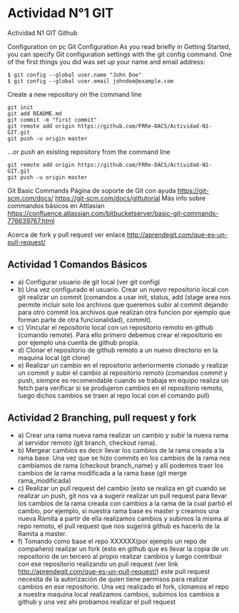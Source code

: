 # Actividad N°1 GIT
Actividad N1 GIT Github

Configuration on pc Git Configuration As you read briefly in Getting Started, you can specify Git configuration settings with the git config command. One of the first things you did was set up your name and email address:

```
$ git config --global user.name "John Doe"
$ git config --global user.email johndoe@example.com
```
Create a new repository on the command line

```
git init
git add README.md
git commit -m "first commit"
git remote add origin https://github.com/FRRe-DACS/Actividad-N1-GIT.git
git push -u origin master
```
…or push an existing repository from the command line

```
git remote add origin https://github.com/FRRe-DACS/Actividad-N1-GIT.git
git push -u origin master
```
Git Basic Commands Página de soporte de Git con ayuda https://git-scm.com/docs/ https://git-scm.com/docs/gittutorial Más info sobre commandos básicos en Attlasian https://confluence.atlassian.com/bitbucketserver/basic-git-commands-776639767.html

Acerca de fork y pull request ver enlace http://aprendegit.com/que-es-un-pull-request/

## Actividad 1 Comandos Básicos 
- a) Configurar usuario de git local (ver git config) 
- b) Una vez configurado el usuario. Crear un nuevo repositorio local con git realizar un commit (comandos a usar init, status, add (stage area nos permite incluir solo los archivos que queremos subir al commit dejando para otro commit los archivos que realizan otra funcion por ejemplo que forman parte de otra funcionalidad), commit). 
- c) Vincular el repositorio local con un repositorio remoto en github (comando remote). Para ello primero debemos crear el repositorio en por ejemplo una cuenta de github propia. 
- d) Clonar el repositorio de github remoto a un nuevo directorio en la maquina local (git clone) 
- e) Realizar un cambio en el repositorio anteriormente clonado y realizar un commit y subir el cambio al repositorio remoto (comandos commit y push, siempre es recomendable cuando se trabaja en equipo realiza un fetch para verificar si se produjeron cambios en el repositorio remoto, luego dichos cambios se traen al repo local con el comando pull) 
## Actividad 2 Branching, pull request y fork 
- a) Crear una rama nueva rama realizar un cambio y subir la nueva rama al servidor remoto (git branch, checkout rama). 
- b) Mergear cambios es decir llevar los cambios de la rama creada a la rama base. Una vez que se hizo commits en los cambios de la rama nos cambiamos de rama (checkout branch_name) y allí podemos traer los cambios de la rama modificada a la rama base (git merge rama_modificada) 
- c) Realizar un pull request del cambio (esto se realiza en git cuando se realizar un push, git nos va a sugerir realizar un pull request para llevar los cambios de la rama creada con cambios a la rama de la cual partió el cambio, por ejemplo, si nuestra rama base es master y creamos una nueva Ramita a partir de ella realizamos cambios y subimos la misma al repo remoto, el pull request que nos sugerirá github es hacerlo de la Ramita a master. 
- f) Tomando como base el repo XXXXXX(por ejemplo un repo de compañero) realizar un fork (esto en github que es llevar la copia de un repositorio de un tercero al propio realizar cambios y luego contribuir con ese repositorio realizando un pull request (ver link http://aprendegit.com/que-es-un-pull-request/) este pull request necesita de la autorización de quien tiene permisos para realizar cambios en ese repositorio. Una vez realizado el fork, clonamos el repo a nuestra maquina local realizamos cambios, subimos los cambios a github y una vez ahi probamos realizar el pull request
